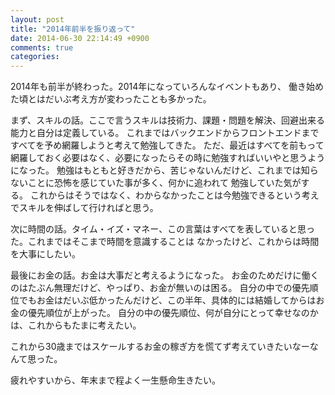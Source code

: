 ```yaml
---
layout: post
title: "2014年前半を振り返って"
date: 2014-06-30 22:14:49 +0900
comments: true
categories:
---
```


2014年も前半が終わった。2014年になっていろんなイベントもあり、
働き始めた頃とはだいぶ考え方が変わったことも多かった。

まず、スキルの話。ここで言うスキルは技術力、課題・問題を解決、回避出来る能力と自分は定義している。
これまではバックエンドからフロントエンドまですべてを予め網羅しようと考えて勉強してきた。
ただ、最近はすべてを前もって網羅しておく必要はなく、必要になったらその時に勉強すればいいやと思うようになった。
勉強はもともと好きだから、苦じゃないんだけど、これまでは知らないことに恐怖を感じていた事が多く、何かに追われて
勉強していた気がする。
これからはそうではなく、わからなかったことは今勉強できるという考えでスキルを伸ばして行ければと思う。

次に時間の話。タイム・イズ・マネー、この言葉はすべてを表していると思った。これまではそこまで時間を意識することは
なかったけど、これからは時間を大事にしたい。

最後にお金の話。お金は大事だと考えるようになった。
お金のためだけに働くのはたぶん無理だけど、やっぱり、お金が無いのは困る。
自分の中での優先順位でもお金はだいぶ低かったんだけど、この半年、具体的には結婚してからはお金の優先順位が上がった。
自分の中の優先順位、何が自分にとって幸せなのかは、これからもたまに考えたい。

これから30歳まではスケールするお金の稼ぎ方を慌てず考えていきたいなーなんて思った。

疲れやすいから、年末まで程よく一生懸命生きたい。
